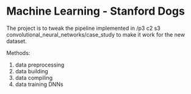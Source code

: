 # Machine Learning - Stanford Dogs

The project is to tweak the pipeline implemented in /p3 c2 s3 convolutional_neural_networks/case_study to make it work for the new dataset.

Methods:
1. data preprocessing
2. data building
3. data compiling
4. data training DNNs